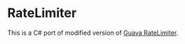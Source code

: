 # RateLimiter #

This is a C# port of modified version of [Guava RateLimiter](https://github.com/google/guava/blob/master/guava/src/com/google/common/util/concurrent/SmoothRateLimiter.java).
